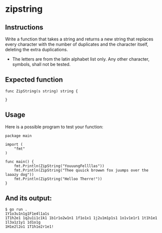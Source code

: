# zipstring
## Instructions

Write a function that takes a string and returns a new string that replaces every character with the number of duplicates and the character itself, deleting the extra duplications.

- The letters are from the latin alphabet list only. Any other character, symbols, shall not be tested.

## Expected function
```
func ZipString(s string) string {

}
```
## Usage

Here is a possible program to test your function:
```
package main

import (
	"fmt"
)

func main() {
	fmt.Println(ZipString("YouuungFellllas"))
	fmt.Println(ZipString("Thee quuick browwn fox juumps over the laaazy dog"))
	fmt.Println(ZipString("Helloo Therre!"))
}
```
## And its output:
```
$ go run .
1Y1o3u1n1g1F1e4l1a1s
1T1h2e1 1q2u1i1c1k1 1b1r1o2w1n1 1f1o1x1 1j2u1m1p1s1 1o1v1e1r1 1t1h1e1 1l3a1z1y1 1d1o1g
1H1e2l2o1 1T1h1e2r1e1!
```
